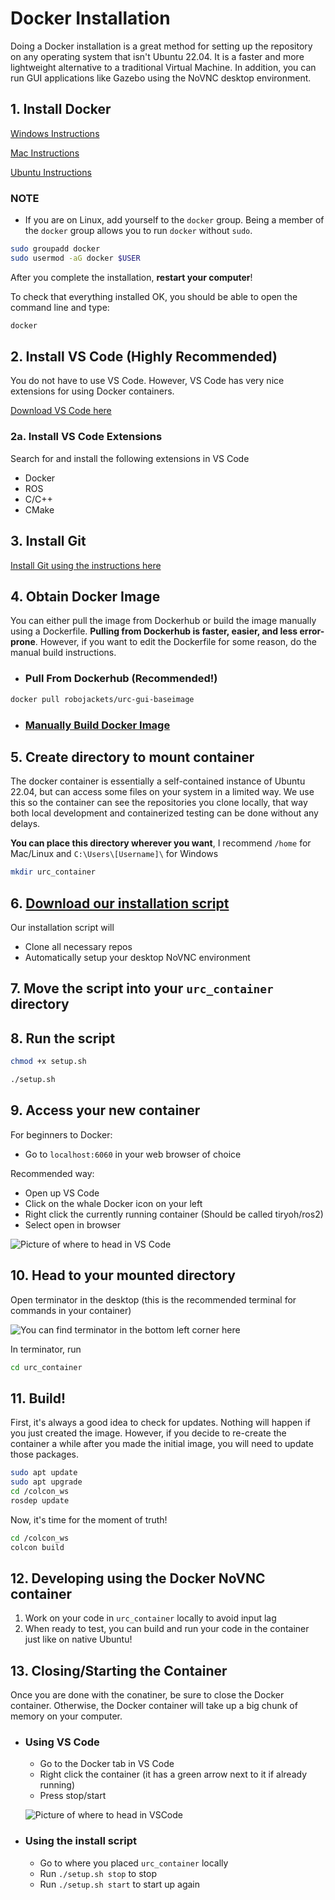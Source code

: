 # Docker Installation

Doing a Docker installation is a great method for setting up the repository on any operating system
that isn't Ubuntu 22.04. It is a faster and more lightweight alternative to a traditional Virtual Machine.
In addition, you can run GUI applications like Gazebo using the NoVNC desktop environment.

## 1. Install Docker

[Windows Instructions](https://docs.docker.com/desktop/windows/install/)

[Mac Instructions](https://docs.docker.com/desktop/mac/install/)

[Ubuntu Instructions](https://docs.docker.com/engine/install/ubuntu/)

### NOTE
* If you are on Linux, add yourself to the `docker` group. Being a member of the `docker` group allows you to run `docker` without `sudo`.
```bash
sudo groupadd docker
sudo usermod -aG docker $USER
```

After you complete the installation, **restart your computer**!

To check that everything installed OK, you should be able to open the command line and type:
```bash
docker
```

## 2. Install VS Code (Highly Recommended)

You do not have to use VS Code. However, VS Code has very nice extensions for using Docker containers.

[Download VS Code here](https://code.visualstudio.com/Download)

### 2a. Install VS Code Extensions

Search for and install the following extensions in VS Code

* Docker
* ROS
* C/C++
* CMake

## 3. Install Git

[Install Git using the instructions here](https://git-scm.com/book/en/v2/Getting-Started-Installing-Git)

## 4. Obtain Docker Image

You can either pull the image from Dockerhub or build the image manually using a Dockerfile. 
**Pulling from Dockerhub is faster, easier, and less error-prone**. However, if you want to 
edit the Dockerfile for some reason, do the manual build instructions.

-   ### Pull From Dockerhub (Recommended!)

```bash
docker pull robojackets/urc-gui-baseimage
```

-   ### [Manually Build Docker Image](manual_docker_image.md)

## 5. Create directory to mount container

The docker container is essentially a self-contained instance of Ubuntu 22.04, but can access some files on your system in a limited way. We use this so the container can see the repositories you clone locally, that way both local development and containerized testing can be done without any delays.

**You can place this directory wherever you want**, I recommend `/home` for Mac/Linux and `C:\Users\[Username]\` for Windows

```bash
mkdir urc_container
```

## 6. [Download our installation script](../../setup.sh)

Our installation script will
- Clone all necessary repos
- Automatically setup your desktop NoVNC environment

## 7. Move the script into your `urc_container` directory

## 8. Run the script

```bash
chmod +x setup.sh
```

```bash
./setup.sh
```

## 9. Access your new container

For beginners to Docker:
- Go to `localhost:6060` in your web browser of choice

Recommended way:
- Open up VS Code
- Click on the whale Docker icon on your left
- Right click the currently running container (Should be called tiryoh/ros2)
- Select open in browser

![Picture of where to head in VS Code](../pictures/docker_tab.png)

## 10. Head to your mounted directory

Open terminator in the desktop (this is the recommended terminal for commands in your container)

![You can find terminator in the bottom left corner here](../pictures/terminator_location.png)

In terminator, run
```bash
cd urc_container
```

## 11. Build!

First, it's always a good idea to check for updates. Nothing will happen if you just created the image. However, if you decide to re-create the container a while after you made the initial image, you will need to update those packages.

```bash
sudo apt update
sudo apt upgrade
cd /colcon_ws
rosdep update
```

Now, it's time for the moment of truth!

``` bash
cd /colcon_ws
colcon build
```

## 12. Developing using the Docker NoVNC container

1. Work on your code in `urc_container` locally to avoid input lag
2. When ready to test, you can build and run your code in the container just like on native Ubuntu!

## 13. Closing/Starting the Container

Once you are done with the conatiner, be sure to close the Docker container. Otherwise, the 
Docker container will take up a big chunk of memory on your computer.

-   ### Using VS Code

    - Go to the Docker tab in VS Code
    - Right click the container (it has a green arrow next to it if already running)
    - Press stop/start

    ![Picture of where to head in VSCode](../pictures/docker_tab.png)

-   ### Using the install script

    - Go to where you placed `urc_container` locally
    - Run `./setup.sh stop` to stop
    - Run `./setup.sh start` to start up again